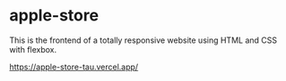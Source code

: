 # apple-store
This is the frontend of a totally responsive website using HTML and CSS with flexbox. 

https://apple-store-tau.vercel.app/

